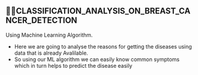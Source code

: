 ## 👩‍⚕️CLASSIFICATION_ANALYSIS_ON_BREAST_CANCER_DETECTION
Using Machine Learning Algorithm.
- Here we are going to analyse the reasons for getting the diseases using data that is already Avalilable.
- So using our ML algorithm we can easily know common symptoms which in turn helps to predict the disease easily
